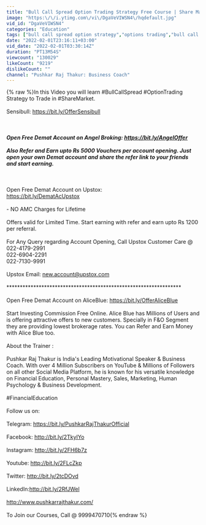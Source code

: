 ```yaml
---
title: "Bull Call Spread Option Trading Strategy Free Course | Share Market Training"
image: "https:\/\/i.ytimg.com\/vi\/DgaVeVIWSN4\/hqdefault.jpg"
vid_id: "DgaVeVIWSN4"
categories: "Education"
tags: ["bull call spread option strategy","options trading","bull call spread"]
date: "2022-02-01T23:16:11+03:00"
vid_date: "2022-02-01T03:30:14Z"
duration: "PT13M54S"
viewcount: "130029"
likeCount: "9219"
dislikeCount: ""
channel: "Pushkar Raj Thakur: Business Coach"
---
```

{% raw %}In this Video you will learn #BullCallSpread #OptionTrading Strategy to Trade in #ShareMarket.<br /><br />Sensibull: <a rel="nofollow" target="blank" href="https://bit.ly/OfferSensibull">https://bit.ly/OfferSensibull</a><br /><br />*****************************************************************<br /><br />Open Free Demat Account on Angel Broking: <a rel="nofollow" target="blank" href="https://bit.ly/AngelOffer">https://bit.ly/AngelOffer</a><br /><br />Also Refer and Earn upto Rs 5000 Vouchers per account opening. Just open your own Demat account and share the refer link to your friends and start earning.<br /><br />*****************************************************************<br /><br />Open Free Demat Account on Upstox: <br /><a rel="nofollow" target="blank" href="https://bit.ly/DematAcUpstox">https://bit.ly/DematAcUpstox</a><br /><br />- NO AMC Charges for Lifetime<br /><br />Offers valid for Limited Time. Start earning with refer and earn upto Rs 1200 per referral.<br /><br />For Any Query regarding Account Opening, Call Upstox Customer Care @ 022-4179-2991<br />022-6904-2291<br />022-7130-9991<br /><br />Upstox Email: new.account@upstox.com<br /><br />*****************************************************************<br /><br />Open Free Demat Account on AliceBlue: <a rel="nofollow" target="blank" href="https://bit.ly/OfferAliceBlue">https://bit.ly/OfferAliceBlue</a><br /><br />Start Investing Commission Free Online. Alice Blue has Millions of Users and is offering attractive offers to new customers. Specially in F&amp;O Segment they are providing lowest brokerage rates. You can Refer and Earn Money with Alice Blue too.<br /><br />About the Trainer :<br /><br />Pushkar Raj Thakur is India's Leading Motivational Speaker &amp; Business Coach. With over 4 Million Subscribers on YouTube &amp; Millions of Followers on all other Social Media Platform, he is known for his versatile knowledge on Financial Education, Personal Mastery, Sales, Marketing, Human Psychology &amp; Business Development.<br /><br />#FinancialEducation <br /><br />Follow us on:<br /><br />Telegram: <a rel="nofollow" target="blank" href="https://bit.ly/PushkarRajThakurOfficial">https://bit.ly/PushkarRajThakurOfficial</a><br /><br />Facebook: <a rel="nofollow" target="blank" href="http://bit.ly/2TkyIYo">http://bit.ly/2TkyIYo</a><br /><br />Instagram: <a rel="nofollow" target="blank" href="http://bit.ly/2FH6b7z">http://bit.ly/2FH6b7z</a><br /><br />Youtube:  <a rel="nofollow" target="blank" href="http://bit.ly/2FLcZkp">http://bit.ly/2FLcZkp</a><br /><br />Twitter: <a rel="nofollow" target="blank" href="http://bit.ly/2tcDOvd">http://bit.ly/2tcDOvd</a><br /><br />LinkedIn:<a rel="nofollow" target="blank" href="http://bit.ly/2RfJWel">http://bit.ly/2RfJWel</a><br /><br /><a rel="nofollow" target="blank" href="http://www.pushkarrajthakur.com/">http://www.pushkarrajthakur.com/</a><br /><br />To Join our Courses, Call @ 9999470710{% endraw %}
